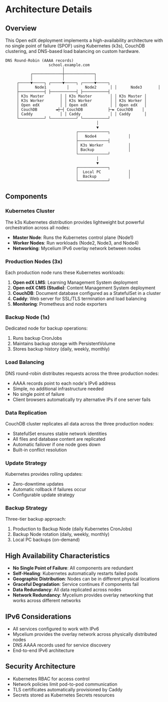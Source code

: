 # Architecture Details

## Overview

This Open edX deployment implements a high-availability architecture with no single point of failure (SPOF) using Kubernetes (k3s), CouchDB clustering, and DNS-based load balancing on custom hardware.

```
DNS Round-Robin (AAAA records)
                   school.example.com
                         │
           ┌─────────────┼─────────────┐
           │             │             │
     ┌─────▼─────┐ ┌─────▼─────┐ ┌─────▼─────┐
     │       Node1         │       Node2      │ │      Node3       │
     ├───────────┤ ├───────────┤ ├───────────┤
     │ K3s Master       │ │ K3s Master        │ │ K3s Master │
     │ K3s Worker       │ │ K3s Worker        │ │ K3s Worker │
     │ Open edX         │ │ Open edX          │ │ Open edX   │
     │ CouchDB        ◄┼─┤ CouchDB           ├─► CouchDB    │
     │ Caddy            │ │ Caddy             │ │ Caddy      │
     └───────────┘ └───────────┘ └───────────┘
                                        │
                                        ▼
                               ┌─────────────┐
                               │   Node4              │
                               ├─────────────┤
                               │ K3s Worker           │
                               │ Backup               │
                               └─────────────┘
                                        │
                                        ▼
                               ┌─────────────┐
                               │  Local PC            │
                               │  Backup              │
                               └─────────────┘
```

## Components

### Kubernetes Cluster

The k3s Kubernetes distribution provides lightweight but powerful orchestration across all nodes:

- **Master Node**: Runs the Kubernetes control plane (Node1)
- **Worker Nodes**: Run workloads (Node2, Node3, and Node4)
- **Networking**: Mycelium IPv6 overlay network between nodes

### Production Nodes (3x)

Each production node runs these Kubernetes workloads:

1. **Open edX LMS**: Learning Management System deployment
2. **Open edX CMS (Studio)**: Content Management System deployment
3. **CouchDB**: Document database configured as a StatefulSet in a cluster
4. **Caddy**: Web server for SSL/TLS termination and load balancing
5. **Monitoring**: Prometheus and node exporters

### Backup Node (1x)

Dedicated node for backup operations:
1. Runs backup CronJobs
2. Maintains backup storage with PersistentVolume
3. Stores backup history (daily, weekly, monthly)

### Load Balancing

DNS round-robin distributes requests across the three production nodes:
- AAAA records point to each node's IPv6 address
- Simple, no additional infrastructure needed
- No single point of failure
- Client browsers automatically try alternative IPs if one server fails

### Data Replication

CouchDB cluster replicates all data across the three production nodes:
- StatefulSet ensures stable network identities
- All files and database content are replicated
- Automatic failover if one node goes down
- Built-in conflict resolution

### Update Strategy

Kubernetes provides rolling updates:
- Zero-downtime updates
- Automatic rollback if failures occur
- Configurable update strategy

### Backup Strategy

Three-tier backup approach:
1. Production to Backup Node (daily Kubernetes CronJobs)
2. Backup Node rotation (daily, weekly, monthly)
3. Local PC backups (on-demand)

## High Availability Characteristics

- **No Single Point of Failure**: All components are redundant
- **Self-Healing**: Kubernetes automatically restarts failed pods
- **Geographic Distribution**: Nodes can be in different physical locations
- **Graceful Degradation**: Service continues if components fail
- **Data Redundancy**: All data replicated across nodes
- **Network Redundancy**: Mycelium provides overlay networking that works across different networks

## IPv6 Considerations

- All services configured to work with IPv6
- Mycelium provides the overlay network across physically distributed nodes
- DNS AAAA records used for service discovery
- End-to-end IPv6 architecture

## Security Architecture

- Kubernetes RBAC for access control
- Network policies limit pod-to-pod communication
- TLS certificates automatically provisioned by Caddy
- Secrets stored as Kubernetes Secrets resources
